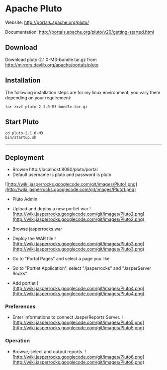 # Apache Pluto #
Website: http://portals.apache.org/pluto/

Documentation: http://portals.apache.org/pluto/v20/getting-started.html

## Download ##
Download pluto-2.1.0-M3-bundle.tar.gz from http://mirrors.devlib.org/apache/portals/pluto

## Installation ##
The following installation steps are for my linux environment, you vary them depending on your requirement:
```
tar zxvf pluto-2.1.0-M3-bundle.tar.gz
```
## Start Pluto ##
```
cd pluto-2.1.0-M3
bin/startup.sh
```

---

## Deployment ##
  * Browse http://localhost:8080/pluto/portal
  * Default username is pluto and password is pluto

![http://wiki.jasperrocks.googlecode.com/git/images/Pluto1.png](http://wiki.jasperrocks.googlecode.com/git/images/Pluto1.png)

  * Pluto Admin
  * Upload and deploy a new portlet war
![http://wiki.jasperrocks.googlecode.com/git/images/Pluto2.png](http://wiki.jasperrocks.googlecode.com/git/images/Pluto2.png)

  * Browse jasperrocks.war
  * Deploy the WAR file
![http://wiki.jasperrocks.googlecode.com/git/images/Pluto3.png](http://wiki.jasperrocks.googlecode.com/git/images/Pluto3.png)

  * Go to "Portal Pages" and select a page you like
  * Go to "Portlet Application", select "/jasperrocks" and "JasperServer Rocks"
  * Add portlet
![http://wiki.jasperrocks.googlecode.com/git/images/Pluto4.png](http://wiki.jasperrocks.googlecode.com/git/images/Pluto4.png)

### Preferences ###
  * Enter informations to connect JasperReports Server.
![http://wiki.jasperrocks.googlecode.com/git/images/Pluto5.png](http://wiki.jasperrocks.googlecode.com/git/images/Pluto5.png)

### Operation ###
  * Browse, select and output reports.
![http://wiki.jasperrocks.googlecode.com/git/images/Pluto6.png](http://wiki.jasperrocks.googlecode.com/git/images/Pluto6.png)